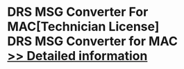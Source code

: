 # DRS MSG Converter For MAC[Technician License]<br />DRS MSG Converter for MAC<br />[>> Detailed information](https://secure.shareit.com/shareit/product.html?productid=301005036&affiliateid=200057808)